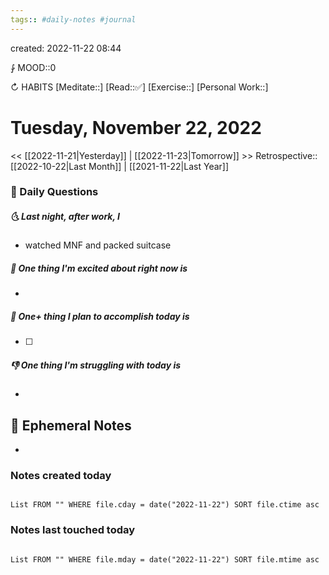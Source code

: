 ```yaml
---
tags:: #daily-notes #journal
---
```

created: 2022-11-22 08:44

⨑ MOOD::0

↻ HABITS
[Meditate::]
[Read::✅]
[Exercise::]
[Personal Work::]

# Tuesday, November 22, 2022

<< [[2022-11-21|Yesterday]] | [[2022-11-23|Tomorrow]] >>
Retrospective:: [[2022-10-22|Last Month]] | [[2021-11-22|Last Year]]

### 📅 Daily Questions

##### 🌜 Last night, after work, I

- watched MNF and packed suitcase

##### 🙌 One thing I'm excited about right now is

-

##### 🚀 One+ thing I plan to accomplish today is

- [ ]

##### 👎 One thing I'm struggling with today is

-

## 📝 Ephemeral Notes

-

### Notes created today

```dataview

List FROM "" WHERE file.cday = date("2022-11-22") SORT file.ctime asc

```

### Notes last touched today

```dataview

List FROM "" WHERE file.mday = date("2022-11-22") SORT file.mtime asc

```
